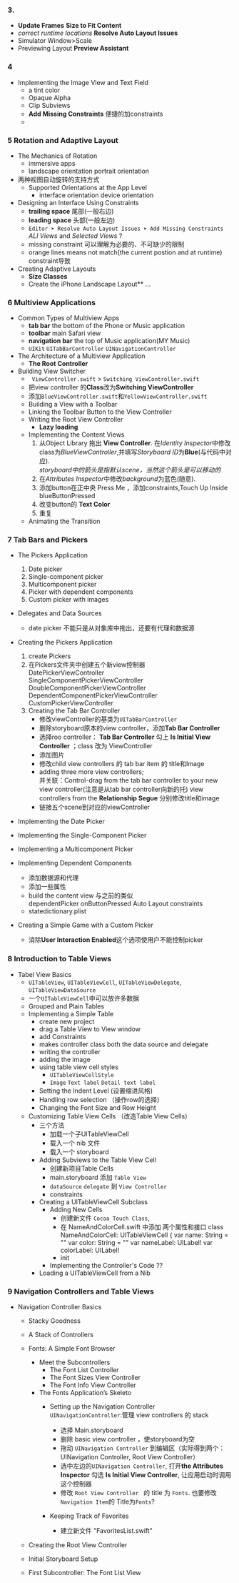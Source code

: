 

### 3. 

- **Update Frames**  **Size to Fit Content**
- *correct runtime locations* **Resolve Auto Layout Issues**
- Simulator  Window>Scale
- Previewing Layout   **Preview Assistant**

### 4

- Implementing the Image View and Text Field
    + a tint color
    + Opaque  Alpha
    + Clip Subviews
    + **Add Missing Constraints**  便捷的加constraints
    +

### 5 Rotation and Adaptive Layout
- The Mechanics of Rotation
    + immersive apps
    + landscape orientation   portrait orientation
- 两种视图自动旋转的支持方式
    + Supported Orientations at the App Level
        - interface orientation   device orientation
- Designing an Interface Using Constraints
    + **trailing space**  尾部(一般右边)
    + **leading space**   头部(一般左边)
    +  `Editor ➤ Resolve Auto Layout Issues ➤ Add Missing Constraints`  *ALl Views* and *Selected Views* ?
    +  missing constraint  可以理解为必要的、不可缺少的限制
    +  orange lines   means not match(the current postion and at runtime) constraint导致
- Creating Adaptive Layouts
    + **Size Classes**
    + Create the iPhone Landscape Layout**
...

### 6 Multiview Applications 
- Common Types of Multiview Apps
    + **tab bar**   the bottom of the Phone or Music application
    + **toolbar**   main Safari view
    + **navigation bar**  the top of Music application(MY Music)
    + `UIKit`  `UITabBarController`  `UINavigationController`
- The Architecture of a Multiview Application 
    + **The Root Controller**
- Building View Switcher
    + ` ViewController.swift` > `Switching ViewController.swift`
    + 把view controller 的**Class**改为**Switching ViewController**
    + 添加`BlueViewController.swift`和`YellowViewController.swift`
    + Building a View with a Toolbar
    + Linking the Toolbar Button to the View Controller
    + Writing the Root View Controller
        * **Lazy loading**
    + Implementing the Content Views
        1. 从Object Library 拖出 **View Controller**. 在*Identity Inspector*中修改class为*BlueViewController*,并填写*Storyboard ID*为**Blue**(与代码中对应).  
        *storyboard中的箭头是指默认scene，当然这个箭头是可以移动的*   
        2. 在*Attributes Inspector*中修改*background*为蓝色(随意).
        3. 添加button在正中央  Press Me ，添加constraints,Touch Up Inside  blueButtonPressed
        4. 改变button的 **Text Color**
        5.  重复
    + Animating the Transition

### 7 Tab Bars and Pickers 

- The Pickers Application
    1. Date picker
    2. Single-component picker
    3. Multicomponent picker
    4. Picker with dependent components
    5. Custom picker with images
- Delegates and Data Sources
    + date picker 不能只是从对象库中拖出，还要有代理和数据源
- Creating the Pickers Application 
    1. create Pickers
    2. 在Pickers文件夹中创建五个新view控制器  
    DatePickerViewController  
    SingleComponentPickerViewController  DoubleComponentPickerViewController   DependentComponentPickerViewController  CustomPickerViewController
    3. Creating the Tab Bar Controller
        + 修改viewController的基类为`UITabBarController` 
        + 删除storyboard原本的view controller，添加**Tab Bar Controller**
        + 选择roo controller： **Tab Bar Controller** 勾上 **Is Initial View Controller** ；class 改为 ViewController
        + 添加图片
        + 修改child view controllers 的 tab bar item 的 title和Image
        + adding three more view controllers;     
        并关联：Control-drag from the tab bar controller to your new view controller(注意是从tab bar controller向新的托)  view controllers from the **Relationship Segue**
        分别修改title和image
        + 链接五个scene到对应的viewController
- Implementing the Date Picker

- Implementing the Single-Component Picker 

- Implementing a Multicomponent Picker

- Implementing Dependent Components 
    + 添加数据源和代理
    + 添加一些属性
    + build the content view  与之前的类似   
    dependentPicker  onButtonPressed  Auto Layout constraints
    + statedictionary.plist

- Creating a Simple Game with a Custom Picker 
    + 消除**User Interaction Enabled**这个选项使用户不能控制picker

### 8 Introduction to Table Views

- Tabel View Basics
    + `UITableView`, `UITableViewCell`, `UITableViewDelegate`, `UITableViewDataSource`   
    + 一个`UITableViewCell`中可以放许多数据    
    + Grouped and Plain Tables
    + Implementing a Simple Table
        * create new project 
        * drag a Table View to View window
        * add Constraints
        * makes controller class both the data source and delegate
        * writing the controller
        * adding the image
        * using table view  cell styles
            - `UITableViewCellStyle`
            - `Image`  `Text label` `Detail text label`
        * Setting the Indent Level (设置缩进风格)
        * Handling row selection （操作row的选择）
        * Changing the Font Size and Row Height
    + Customizing Table View Cells （改造Table View Cells）
        - 三个方法
            * 加载一个子UITableViewCell
            * 载入一个 nib 文件
            * 载入一个 storyboard 
        - Adding Subviews to the Table View Cell
            * 创建新项目Table Cells
            * main.storyboard  添加 `Table View`
            * `dataSource` `delegate` 到 `View Controller`
            * constraints
        - Creating a UITableViewCell Subclass
            * Adding New Cells 
                + 创建新文件 `Cocoa Touch Class`, 
                + 在 NameAndColorCell.swift 中添加 两个属性和接口
                        class NameAndColorCell: UITableViewCell {
                        var name: String = ""
                        var color: String = ""
                        var nameLabel: UILabel!
                        var colorLabel: UILabel!
                + init
            * Implementing the Controller's Code ??
        - Loading a UITableViewCell from a Nib
        

### 9 Navigation Controllers and Table Views
- Navigation Controller Basics
    + Stacky Goodness
    + A Stack of Controllers
    + Fonts: A Simple Font Browser
        * Meet the Subcontrollers
            - The Font List Controller  
            - The Font Sizes View Controller
            - The Font Info View Controller
        * The Fonts Application’s Skeleto
            - Setting up the Navigation Controller  
                `UINavigationController`:管理 view controllers 的 stack

                + 选择 Main.storyboard
                + 删除 basic view controller ，使storyboard为空
                + 拖动 `UINavigation Controller` 到编辑区（实际得到两个：UINavigation Controller, Root View Controller）
                + 选中左边的`UINavigation Controller`, 打开**the Attributes Inspector** 勾选 **Is Initial View Controller**, 让应用启动时调用这个控制器
                + 修改 `Root View Controller ` 的 title 为 `Fonts`.
                也要修改`Navigation Item`的 Title为`Fonts`?
            - Keeping Track of Favorites
                + 建立新文件 "FavoritesList.swift"
    + Creating the Root View Controller
    
    + Initial Storyboard Setup
    
    + First Subcontroller: The Font List View


